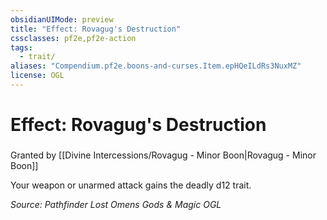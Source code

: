 ```yaml
---
obsidianUIMode: preview
title: "Effect: Rovagug's Destruction"
cssclasses: pf2e,pf2e-action
tags:
  - trait/
aliases: "Compendium.pf2e.boons-and-curses.Item.epHQeILdRs3NuxMZ"
license: OGL
---
```

# Effect: Rovagug's Destruction

### 






Granted by [[Divine Intercessions/Rovagug - Minor Boon|Rovagug - Minor Boon]]

Your weapon or unarmed attack gains the deadly d12 trait.

*Source: Pathfinder Lost Omens Gods & Magic*
*OGL*